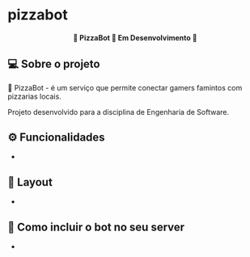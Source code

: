 # pizzabot

<h4 align="center"> 
	 🍕 PizzaBot 🍕 Em Desenvolvimento 🚀 
</h4>

## 💻 Sobre o projeto

  🍕 PizzaBot - é um serviço que permite conectar gamers famintos com pizzarias locais.

  Projeto desenvolvido para a disciplina de Engenharia de Software.

## ⚙️ Funcionalidades

-

## 🎨 Layout

-

## 🚀 Como incluir o bot no seu server

-
